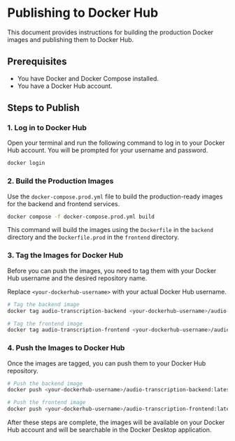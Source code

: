 # Publishing to Docker Hub

This document provides instructions for building the production Docker images and publishing them to Docker Hub.

## Prerequisites

- You have Docker and Docker Compose installed.
- You have a Docker Hub account.

## Steps to Publish

### 1. Log in to Docker Hub

Open your terminal and run the following command to log in to your Docker Hub account. You will be prompted for your username and password.

```bash
docker login
```

### 2. Build the Production Images

Use the `docker-compose.prod.yml` file to build the production-ready images for the backend and frontend services.

```bash
docker compose -f docker-compose.prod.yml build
```

This command will build the images using the `Dockerfile` in the `backend` directory and the `Dockerfile.prod` in the `frontend` directory.

### 3. Tag the Images for Docker Hub

Before you can push the images, you need to tag them with your Docker Hub username and the desired repository name.

Replace `<your-dockerhub-username>` with your actual Docker Hub username.

```bash
# Tag the backend image
docker tag audio-transcription-backend <your-dockerhub-username>/audio-transcription-backend:latest

# Tag the frontend image
docker tag audio-transcription-frontend <your-dockerhub-username>/audio-transcription-frontend:latest
```

### 4. Push the Images to Docker Hub

Once the images are tagged, you can push them to your Docker Hub repository.

```bash
# Push the backend image
docker push <your-dockerhub-username>/audio-transcription-backend:latest

# Push the frontend image
docker push <your-dockerhub-username>/audio-transcription-frontend:latest
```

After these steps are complete, the images will be available on your Docker Hub account and will be searchable in the Docker Desktop application.
